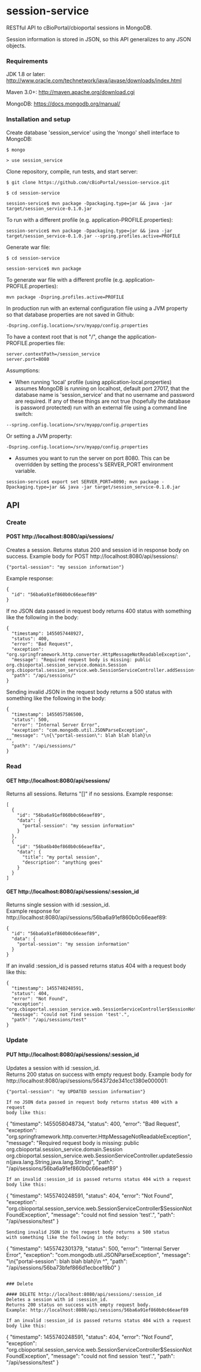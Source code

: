 # session-service

RESTful API to cBioPortal/cbioportal sessions in MongoDB.  

Session information is stored in JSON, so this API generalizes to any JSON objects.

### Requirements

JDK 1.8 or later: http://www.oracle.com/technetwork/java/javase/downloads/index.html

Maven 3.0+: http://maven.apache.org/download.cgi

MongoDB: https://docs.mongodb.org/manual/

### Installation and setup

Create database 'session_service' using the 'mongo' shell interface to MongoDB:

```
$ mongo

> use session_service
```
Clone repository, compile, run tests, and start server:
```
$ git clone https://github.com/cBioPortal/session-service.git

$ cd session-service

session-service$ mvn package -Dpackaging.type=jar && java -jar target/session_service-0.1.0.jar
```

To run with a different profile (e.g. application-PROFILE.properties):

```
session-service$ mvn package -Dpackaging.type=jar && java -jar target/session_service-0.1.0.jar --spring.profiles.active=PROFILE
```

Generate war file:

```
$ cd session-service

session-service$ mvn package
```
To generate war file with a different profile (e.g. application-PROFILE.properties):
```
mvn package -Dspring.profiles.active=PROFILE
```

In production run with an external configuration file using a JVM property so that database properties are not saved in Github:

```
-Dspring.config.location=/srv/myapp/config.properties
```

To have a context root that is not "/", change the application-PROFILE.properties file:
```
server.contextPath=/session_service
server.port=8080
```

Assumptions: 

* When running 'local' profile (using application-local.properties) assumes MongoDB 
is running on localhost, default port 27017, that the database name is 'session_service' 
and that no username and password are required.
If any of these things are not true (hopefully the database is password protected)
run with an external file using a command line switch:
```
--spring.config.location=/srv/myapp/config.properties
```
Or setting a JVM property:
```
-Dspring.config.location=/srv/myapp/config.properties
```

* Assumes you want to run the server on port 8080.  This can be overridden by
setting the process's SERVER_PORT environment variable.
```
session-service$ export set SERVER_PORT=8090; mvn package -Dpackaging.type=jar && java -jar target/session_service-0.1.0.jar
```


## API

### Create

#### POST http://localhost:8080/api/sessions/
Creates a session.  Returns status 200 and session id in response body
on success. 
Example body for POST http://localhost:8080/api/sessions/:
```
{"portal-session": "my session information"}
```
Example response:
```
{
  "id": "56ba6a91ef860b0c66eaef89"
}
```
If no JSON data passed in request body returns 400 status
with something like the following in the body:
```
{
  "timestamp": 1455057448927,
  "status": 400,
  "error": "Bad Request",
  "exception": "org.springframework.http.converter.HttpMessageNotReadableException",
  "message": "Required request body is missing: public org.cbioportal.session_service.domain.Session org.cbioportal.session_service.web.SessionServiceController.addSession(java.lang.String)",
  "path": "/api/sessions/"
}
```
Sending invalid JSON in the request body returns a 500 status
with something like the following in the body:
```
{
  "timestamp": 1455057586500,
  "status": 500,
  "error": "Internal Server Error",
  "exception": "com.mongodb.util.JSONParseException",
  "message": "\n{\"portal-session\": blah blah blah}\n                   ^",
  "path": "/api/sessions/"
}
```

### Read

#### GET http://localhost:8080/api/sessions/
Returns all sessions.  Returns "[]" if no sessions.  Example response:
```
[
  {
    "id": "56ba6a91ef860b0c66eaef89",
    "data": {
      "portal-session": "my session information"
    }
  },
  {
    "id": "56ba6b40ef860b0c66eaef8a",
    "data": {
      "title": "my portal session",
      "description": "anything goes"
    }
  }
]
```

#### GET http://localhost:8080/api/sessions/:session_id
Returns single session with id :session_id.  
Example response for http://localhost:8080/api/sessions/56ba6a91ef860b0c66eaef89:
```
{
  "id": "56ba6a91ef860b0c66eaef89",
  "data": {
    "portal-session": "my session information"
  }
}
```
If an invalid :session_id is passed returns status 404 with a request body like this:
```
{
  "timestamp": 1455740248591,
  "status": 404,
  "error": "Not Found",
  "exception": "org.cbioportal.session_service.web.SessionServiceController$SessionNotFoundException",
  "message": "could not find session 'test'.",
  "path": "/api/sessions/test"
}
```

### Update

#### PUT http://localhost:8080/api/sessions/:session_id
Updates a session with id :session_id.  
Returns 200 status on success with empty request body. 
Example body for http://localhost:8080/api/sessions/564372de341cc1380e000001:
```
{"portal-session": "my UPDATED session information"}
```
```
If no JSON data passed in request body returns status 400 with a request
body like this:
```
{
  "timestamp": 1455058048734,
  "status": 400,
  "error": "Bad Request",
  "exception": "org.springframework.http.converter.HttpMessageNotReadableException",
  "message": "Required request body is missing: public org.cbioportal.session_service.domain.Session org.cbioportal.session_service.web.SessionServiceController.updateSession(java.lang.String,java.lang.String)",
  "path": "/api/sessions/56ba6a91ef860b0c66eaef89"
}
```
If an invalid :session_id is passed returns status 404 with a request body like this:
```
{
  "timestamp": 1455740248591,
  "status": 404,
  "error": "Not Found",
  "exception": "org.cbioportal.session_service.web.SessionServiceController$SessionNotFoundException",
  "message": "could not find session 'test'.",
  "path": "/api/sessions/test"
}
```
Sending invalid JSON in the request body returns a 500 status
with something like the following in the body:
```
{
  "timestamp": 1455742301379,
  "status": 500,
  "error": "Internal Server Error",
  "exception": "com.mongodb.util.JSONParseException",
  "message": "\n{\"portal-session\": blah blah blah}\n                     ^",
  "path": "/api/sessions/56ba73bfef866d1ecbce19b0"
}
```

### Delete

#### DELETE http://localhost:8080/api/sessions/:session_id
Deletes a session with id :session_id.
Returns 200 status on success with empty request body. 
Example: http://localhost:8080/api/sessions/56ba6a91ef860b0c66eaef89

If an invalid :session_id is passed returns status 404 with a request body like this:
```
{
  "timestamp": 1455740248591,
  "status": 404,
  "error": "Not Found",
  "exception": "org.cbioportal.session_service.web.SessionServiceController$SessionNotFoundException",
  "message": "could not find session 'test'.",
  "path": "/api/sessions/test"
}
```
